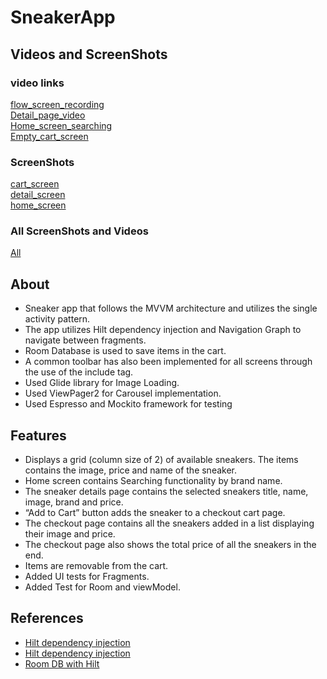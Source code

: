 # SneakerApp

## Videos and ScreenShots

### video links <br>

[flow_screen_recording](https://drive.google.com/file/d/1ZpQBASaoGQE7H43Bsfer41AEdr2hu1sC/view?usp=share_link) <br>
[Detail_page_video](https://drive.google.com/file/d/1cJ6DjpEVfwL1mCZmz2_8WTp2ou0sH2Bg/view?usp=share_link) <br>
[Home_screen_searching](https://drive.google.com/file/d/1PjzXNTgs0USk8tAvDP6XV5qAYZKnB1np/view?usp=share_link) <br>
[Empty_cart_screen](https://drive.google.com/file/d/1Rihrixq_V4HgiobsKWJpGyPpDirBH-Ht/view?usp=share_link) <br>

### ScreenShots <br>

[cart_screen](https://drive.google.com/file/d/1ktTLihOT2gf0xvarO0obDPez9PYA_BXj/view?usp=share_link) <br>
[detail_screen](https://drive.google.com/file/d/1YFKA_z5ZlHnR4PzGYUp0M7rFq6hemfcP/view?usp=share_link) <br>
[home_screen](https://drive.google.com/file/d/145ZNpphq2AdfFXxfRaddc30ANkxIJtaH/view?usp=share_link) <br>

### All ScreenShots and Videos <br>
[All](https://drive.google.com/drive/folders/15f7a_DybQyYElQbOxKjq6SLeyshVKNos?usp=share_link)


## About

- Sneaker app that follows the MVVM architecture and utilizes the single activity pattern.
- The app utilizes Hilt dependency injection and Navigation Graph to navigate between fragments.
- Room Database is used to save items in the cart.
- A common toolbar has also been implemented for all screens through the use of the include tag.
- Used Glide library for Image Loading.
- Used ViewPager2 for Carousel implementation.
- Used Espresso and Mockito framework for testing


## Features
- Displays a grid (column size of 2) of available sneakers. The items contains the image, price and name of the sneaker.
- Home screen contains Searching functionality by brand name.
- The sneaker details page contains the selected sneakers title, name, image, brand and price.
- “Add to Cart” button adds the sneaker to a checkout cart page.
- The checkout page contains all the sneakers added in a list displaying their image and price.
- The checkout page also shows the total price of all the sneakers in the end.
- Items are removable from the cart.
- Added UI tests for Fragments.
- Added Test for Room and viewModel.

## References
 
- [Hilt dependency injection](https://developer.android.com/training/dependency-injection/hilt-android)
- [Hilt dependency injection](https://www.youtube.com/watch?v=64hHvlR-d4k&list=PLRKyZvuMYSIOSigPsU9_tbO0uDyaZ8Ycf)
- [Room DB with Hilt](https://svvashishtha.medium.com/using-room-with-hilt-cb57a1bc32f)